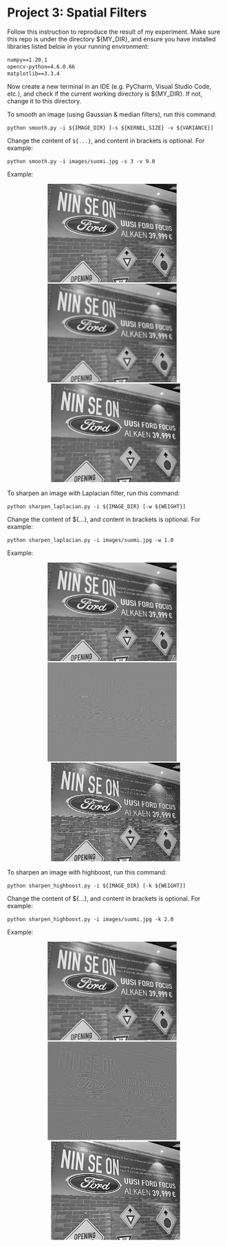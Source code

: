 # Project 3: Spatial Filters
Follow this instruction to reproduce the result of my experiment. Make sure this repo is under the directory ${MY_DIR}, and ensure you have installed libraries listed below in your running environment:
```
numpy==1.20.1
opencv-python=4.6.0.66
matplotlib==3.3.4
```

Now create a new terminal in an IDE (e.g. PyCharm, Visual Studio Code, etc.),
and check if the current working directory is ${MY_DIR}. If not, change it to this directory.

To smooth an image (using Gaussian & median filters), run this command:

```
python smooth.py -i ${IMAGE_DIR} [-s ${KERNEL_SIZE} -v ${VARIANCE}]
```

Change the content of ```${...}```, and content in brackets is optional. For example:

```
python smooth.py -i images/suomi.jpg -s 3 -v 9.0
```

Example:<br>

<p align="center">
  <img src='images/suomi.jpg' width='300'/> &nbsp;&nbsp;&nbsp;
  <img src='images/suomi_7x7_81.0_gaussian_smoothed.jpg' width='300'/> &nbsp;&nbsp;&nbsp;
  <img src='images/suomi_5x5_median_smoothed.jpg' width='300'/>
</p>

To sharpen an image with Laplacian filter, run this command:

```
python sharpen_laplacian.py -i ${IMAGE_DIR} [-w ${WEIGHT}]
```

Change the content of ${...}, and content in brackets is optional. For example:

```
python sharpen_laplacian.py -i images/suomi.jpg -w 1.0
```

Example:<br>

<p align="center">
  <img src='images/suomi.jpg' width='300'/> &nbsp;&nbsp;&nbsp;
  <img src='images/suomi_laplacian_filter.jpg' width='300'/> &nbsp;&nbsp;&nbsp;
  <img src='images/suomi_1.0_laplacian.jpg' width='300'/>
</p>


To sharpen an image with highboost, run this command:

```
python sharpen_highboost.py -i ${IMAGE_DIR} [-k ${WEIGHT}]
```

Change the content of ${...}, and content in brackets is optional. For example:

```
python sharpen_highboost.py -i images/suomi.jpg -k 2.0
```

Example:<br>

<p align="center">
  <img src='images/suomi.jpg' width='300'/> &nbsp;&nbsp;&nbsp;
  <img src='images/suomi_highboost_mask.jpg' width='300'/> &nbsp;&nbsp;&nbsp;
  <img src='images/suomi_1.0_highboost.jpg' width='300'/>
</p>


